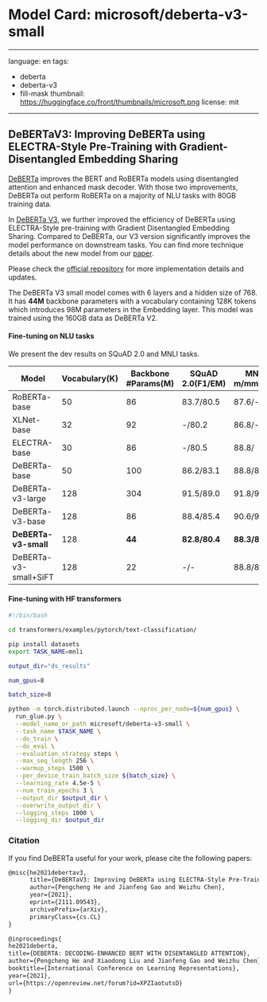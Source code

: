 # Model Card: microsoft/deberta-v3-small

---
language: en
tags:
- deberta
- deberta-v3
- fill-mask
thumbnail: https://huggingface.co/front/thumbnails/microsoft.png
license: mit
---

## DeBERTaV3: Improving DeBERTa using ELECTRA-Style Pre-Training with Gradient-Disentangled Embedding Sharing

[DeBERTa](https://arxiv.org/abs/2006.03654) improves the BERT and RoBERTa models using disentangled attention and enhanced mask decoder. With those two improvements, DeBERTa out perform RoBERTa on a majority of NLU tasks with 80GB training data. 

In [DeBERTa V3](https://arxiv.org/abs/2111.09543), we further improved the efficiency of DeBERTa using ELECTRA-Style pre-training with Gradient Disentangled Embedding Sharing. Compared to DeBERTa,  our V3 version significantly improves the model performance on downstream tasks.  You can find more technique details about the new model from our [paper](https://arxiv.org/abs/2111.09543).

Please check the [official repository](https://github.com/microsoft/DeBERTa) for more implementation details and updates.

The DeBERTa V3 small model comes with 6 layers and a hidden size of 768. It has **44M** backbone parameters  with a vocabulary containing 128K tokens which introduces 98M parameters in the Embedding layer.  This model was trained using the 160GB data as DeBERTa V2.


#### Fine-tuning on NLU tasks

We present the dev results on SQuAD 2.0 and MNLI tasks.

| Model             |Vocabulary(K)|Backbone #Params(M)| SQuAD 2.0(F1/EM) | MNLI-m/mm(ACC)|
|-------------------|----------|-------------------|-----------|----------|
| RoBERTa-base      |50     |86                 | 83.7/80.5 | 87.6/-   |
| XLNet-base        |32     |92                 | -/80.2    | 86.8/-   |
| ELECTRA-base      |30    |86                  | -/80.5    | 88.8/    |
| DeBERTa-base      |50     |100                |  86.2/83.1| 88.8/88.5|
| DeBERTa-v3-large|128|304                      |  91.5/89.0  | 91.8/91.9        |
| DeBERTa-v3-base |128|86                       | 88.4/85.4 | 90.6/90.7|
| **DeBERTa-v3-small**  |128|**44**                     | **82.8/80.4** | **88.3/87.7**|
| DeBERTa-v3-small+SiFT|128|22                 | -/-       | 88.8/88.5|


#### Fine-tuning with HF transformers

```bash
#!/bin/bash

cd transformers/examples/pytorch/text-classification/

pip install datasets
export TASK_NAME=mnli

output_dir="ds_results"

num_gpus=8

batch_size=8

python -m torch.distributed.launch --nproc_per_node=${num_gpus} \
  run_glue.py \
  --model_name_or_path microsoft/deberta-v3-small \
  --task_name $TASK_NAME \
  --do_train \
  --do_eval \
  --evaluation_strategy steps \
  --max_seq_length 256 \
  --warmup_steps 1500 \
  --per_device_train_batch_size ${batch_size} \
  --learning_rate 4.5e-5 \
  --num_train_epochs 3 \
  --output_dir $output_dir \
  --overwrite_output_dir \
  --logging_steps 1000 \
  --logging_dir $output_dir

```

### Citation

If you find DeBERTa useful for your work, please cite the following papers:

``` latex
@misc{he2021debertav3,
      title={DeBERTaV3: Improving DeBERTa using ELECTRA-Style Pre-Training with Gradient-Disentangled Embedding Sharing}, 
      author={Pengcheng He and Jianfeng Gao and Weizhu Chen},
      year={2021},
      eprint={2111.09543},
      archivePrefix={arXiv},
      primaryClass={cs.CL}
}
```

``` latex
@inproceedings{
he2021deberta,
title={DEBERTA: DECODING-ENHANCED BERT WITH DISENTANGLED ATTENTION},
author={Pengcheng He and Xiaodong Liu and Jianfeng Gao and Weizhu Chen},
booktitle={International Conference on Learning Representations},
year={2021},
url={https://openreview.net/forum?id=XPZIaotutsD}
}
```
